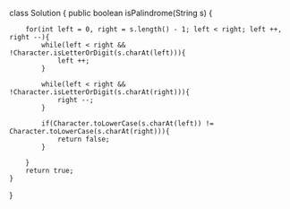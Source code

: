 class Solution {
    public boolean isPalindrome(String s) {
        
        for(int left = 0, right = s.length() - 1; left < right; left ++, right --){
            while(left < right && !Character.isLetterOrDigit(s.charAt(left))){
                left ++;
            }
            
            while(left < right && !Character.isLetterOrDigit(s.charAt(right))){
                right --;
            }
            
            if(Character.toLowerCase(s.charAt(left)) != Character.toLowerCase(s.charAt(right))){
                return false;
            }
            
        }
        return true;
    }
}
